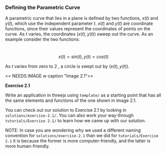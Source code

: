 ### Defining the Parametric Curve

A parametric curve that lies in a plane is defined by two functions, $x(t)$ and $y(t)$, which use the independent parameter $t$. $x(t)$ and $y(t)$ are coordinate functions, since their values represent the coordinates of points on the curve. As $t$ varies, the coordinates $(x(t), y(t))$ sweep out the curve. As an example consider the two functions:

​	$$x(t) = sin(t), y(t) = cos(t) \tag{2.1}$$

As $t$ varies from zero to 2 , a circle is swept out by $(x(t), y(t))$. 

<< NEEDS IMAGE w caption "Image 2.1">>

**Exercise 2.1**

Write an application in threejs using `template/` as a starting point that has all the same elements and functions of the one shown in image 2.1.

You can check out our solution to Exercise 2.1 by looking in `solutions/exercise-2.1/`.  You can also work your way through `tutorials/Exercise 2.1/` to learn how we came up with our solution.



 NOTE: In case you are wondering why we used a different naming convention for `solutions/exercise-2.1` than we did for `tutorials/Exercise 2.1` it is because the former is more computer-friendly, and the latter is more human-friendly.

